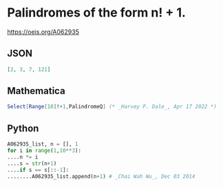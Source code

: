 # Palindromes of the form n\! \+ 1\.
https://oeis.org/A062935
## JSON
```JSON
[2, 3, 7, 121]
```
## Mathematica
```Mathematica
Select[Range[10]!+1,PalindromeQ] (* _Harvey P. Dale_, Apr 17 2022 *)
```
## Python
```Python
A062935_list, n = [], 1
for i in range(1,10**3):
....n *= i
....s = str(n+1)
....if s == s[::-1]:
........A062935_list.append(n+1) # _Chai Wah Wu_, Dec 03 2014
```
